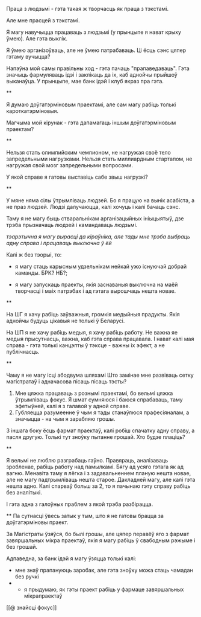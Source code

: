 Праца з людзьмі - гэта такая ж творчасць як праца з тэкстамі.

Але мне прасцей з тэкстамі.

Я магу навучыцца працаваць з людзьмі (у прынцыпе я нават крыху ўмею). Але гэта выклік. 

Я ўмею арганізоўваць, але не ўмею патрабаваць. Ці ёсць сэнс цяпер гэтаму вучыцца?

Напэўна мой самы правільны ход - гэта пачаць "прапаведаваць". Гэта значыць фармуляваць ідэі і заклікаць да іх, каб аднойчы прыйшоў выканаўца.
У прынцыпе, мае банк ідэй і клуб якраз пра гэта.

**

Я думаю доўгатэрміновым праектамі, але сам магу рабіць толькі кароткатэрміновыя.

Магчыма мой кірунак - гэта дапамагаць іншым доўгатэрміновым праектам?

**

Нельзя стать олимпийским чемпионом, не нагружая своё тело запредельными нагрузками. Нельзя стать миллиардным стартапом, не нагружая свой мозг запредельными вопросами.

У якой справе я гатовы выставіць сабе звыш нагрузкі?

**

У мяне няма сілы ўтрымліваць людзей. 
Бо я працую на вынік асабіста, а не праз людзей. Людзі далучаюцца, калі хочуць і калі бачаць сэнс.

Таму я не магу быць стваральнікам арганізацыйных ініыцыятыў, дзе трэба прызначаць людзей і камандаваць людзьмі. 

*тэарэтычна я магу вырасці да кіраўніка, але тады мне трэба выбраць адну справа і працаваць выключна ў ёй*

Калі ж без тэорыі, то:

- я магу стаць карысным удзельнікам нейкай ужо існуючай добрай каманды. БРК? НБ?;
   
- я магу запускаць праекты, якія заснаваныя выключна на маёй творчасці і маіх патрэбах і ад гэтага вырошчаць нешта новае.

**

На ШГ я хачу рабіць заўважныя, громкія медыйныя прадукты. Якія аднойчы будуць цікавыя не толькі ў Беларусі.

На ШП я не хачу рабіць медыя, я хачу рабіць работу. Не важна яе медыя прысутнасць, важна, каб гэта справа працавала. І нават калі мая справа - гэта толькі канцэпты ў тэксце - важны іх эфект, а не публічнасць.

**

Чаму я не магу ісці абодвума шляхамі
Што замінае мне развіваць сетку магістратаў і адначасова пісаць пісаць тэсты?

1. Мне цяжка працаваць з рознымі праектамі, бо вельмі цяжка ўтрымліваць фокус. Я шмат сумняюся і баюся спрабаваць, таму эфетыўней, калі я з галавой у адной справе.
2. Губляецца разумеенне ў чым я тады станаўлюся прафесіяналам, а значыцца - на чым я зарабляю грошы.


З іншага боку ёсць фармат праектаў, калі робіш спачатку адну справу, а пасля другую. Толькі тут зноўку пытанне грошай. Хто будзе плаціць?

**

Я вельмі не люблю разграбаць гаўно. Правяраць, аналізаваць зробленае, рабіць работу над памылкамі.
Бягу ад усяго гэтага як ад вагню.
Менавіта таму я лёгка і з задавальненнем планую нешта новае, але не магу падтрымліваць нешта старое.
Дакладней магу, але калі гэта нешта адно. Калі спарваў больш за 2, то я пачынаю гэту справу рабіць без аналітыкі.

І гэта адна з галоўных праблем з якой трэба разбірацца.

**
Па сутнасці ўвесь затык у тым, што я не гатовы брацца за доўгатэрміновы праект.

За Магістраты ўзяўся, бо былі грошы, але цяпер перавёў яго з фармат завяршальных мікра праектаў, якія я магу рабіць ў свабодным рэжыме і без грошай.

Адпаведна, за  банк ідэй я магу ўзяцца толькі калі:
- мне знаў прапануюць заробак, але гэта зноўку можа стаць чамадан без ручкі
- - я прыдумаю, як гэты праект рабіць у фармаце завяршальных мікрапраектаў



[[@ знайсці фокус]]
